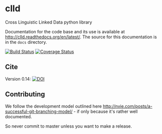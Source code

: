 clld
====

Cross Linguistic Linked Data python library

Documentation for the code base and its use is available at http://clld.readthedocs.org/en/latest/. The source for this documentation is in the `docs` directory.

[![Build Status](https://travis-ci.org/clld/clld.png)](https://travis-ci.org/clld/clld)
[![Coverage Status](https://img.shields.io/coveralls/clld/clld.svg)](https://coveralls.io/r/clld/clld?branch=master)


Cite
----

Version 0.14: 
[![DOI](https://zenodo.org/badge/5142/clld/clld.png)](http://dx.doi.org/10.5281/zenodo.10941)


Contributing
------------

We follow the development model outlined here http://nvie.com/posts/a-successful-git-branching-model/ - if only because it's rather well documented.

So never commit to master unless you want to make a release.

